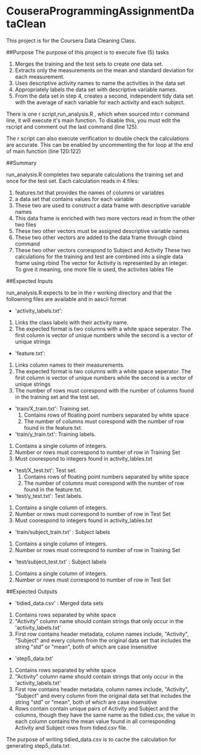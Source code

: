 # CouseraProgrammingAssignmentDataClean

This project is for the Coursera Data Cleaning Class.

##Purpose
The purpose of  this project is to execute five (5) tasks
 1. Merges the training and the test sets to create one data set.
 2. Extracts only the measurements on the mean and standard deviation for each measurement. 
 3. Uses descriptive activity names to name the activities in the data set
 4. Appropriately labels the data set with descriptive variable names. 
 5. From the data set in step 4, creates a second, independent tidy data set with the average of each variable for each activity and each subject.

There is one r script,run_analysis.R , which when sourced into r command line, it will execute it's main function.  To disable this, you must edit the rscript and comment out the last command (line 125).

The r script can also execute verification to double check the calculations are accurate.  This can be enabled by uncommenting the for loop at the end  of main function (line 120:122)

##Summary

run_analysis.R completes two separate calculations the training set and once for the test set.
Each calculation reads in 4 files:
 1. features.txt that provides the names of columns or variables
 2. a data set that contains values for each variable
 3. These two are used to construct a data frame with descriptive variable names
 4. This data frame is enriched with two more vectors read in from the other two files
 5. These two other vectors must be assigned descriptive variable names
 6. These two other vectors are added to the data frame through cbind command
 7. These two other vectors correspond to Subject and Activity
These two calculations for the training and test are combined into a single data frame using rbind
The vector for Activity is represented by an integer.  To give it meaning, one more  file is used, the activites lables file

##Expected Inputs

run_analysis.R expects to be in the r working directory and that the followning files are available and in aascii format

- 'activity_labels.txt': 
 1. Links the class labels with their activity name.  
 2. The expected format is two columns with a white space seperator.  The first column is vector of unique numbers while the second is a vector of unique strings 
- 'feature.txt':  
 1. Links column names to their measurements.  
 2. The expected format is two columns with a white space seperator.  The first column is vector of unique numbers while the second is a vector of unique strings
 3. The number of rows must corespond with the number of columns found in the training set and the test set.
- 'train/X_train.txt': Training set.
  1. Contains rows of floating point numbers separated by white space
  2. The number of columns must corespond with the number of row found in the feature.txt.
- 'train/y_train.txt': Training labels.  
 1. Contains a single column of  integers.
 2. Number or rows must correspond to number of row in Training Set
 3. Must coorespond to integers found in activity_lables.txt  
- 'test/X_test.txt': Test set.
  1. Contains rows of floating point numbers separated by white space
  2. The number of columns must corespond with the number of row found in the feature.txt.
- 'test/y_test.txt': Test labels.  
 1. Contains a single column of  integers.
 2. Number or rows must correspond to number of row in Test Set
 3. Must coorespond to integers found in activity_lables.txt  
- 'train/subject_train.txt' : Subject labels
 1. Contains a single column of integers.
 2. Number or rows must correspond to number of row in Training Set
- 'test/subject_test.txt' : Subject labels
 1. Contains a single column of integers.
 2. Number or rows must correspond to number of row in Test Set

##Expected Outputs

 - 'tidied_data.csv' : Merged data sets
  1. Contains rows separated by white space
  2. "Activity" column name should contain strings that only occur in the 'activity_labels.txt'
  3. First row contains header metadata, column names include, "Activity", "Subject" and every column from the original data set that includes the string "std" or "mean", both of which are case insensitive
 - 'step5_data.txt'
  1. Contains rows separated by white space
  2. "Activity" column name should contain strings that only occur in the 'activity_labels.txt'
  3. First row contains header metadata, column names include, "Activity", "Subject" and every column from the original data set that includes the string "std" or "mean", both of which are case insensitive
  4. Rows contain contain unique pairs of Activity and Subject and the columns, though they have  the same name as the tidied.csv, the value in each column contains the mean value found in all corresponding Activity and Subject rows from tidied.csv file. 

  The purpose of writing tidied_data.csv is to cache the calculation for generating step5_data.txt
